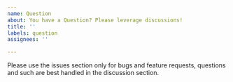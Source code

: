 ```yaml
---
name: Question
about: You have a Question? Please leverage discussions!
title: ''
labels: question
assignees: ''

---
```


Please use the issues section only for bugs and feature requests, questions and such are best handled in the discussion section.
